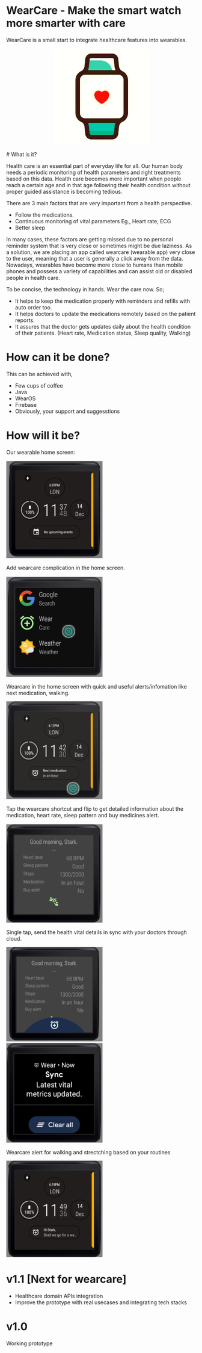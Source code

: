 # WearCare - Make the smart watch more smarter with care
WearCare is a small start to integrate healthcare features into wearables.
<p align="center">
  <img src="https://github.com/sugumarworkspace/wearcare/blob/main/0_wearcare_logo.jpeg" width="256" title="Github Logo">
</p>
# What is it?

Health care is an essential part of everyday life for all. Our human body needs a periodic monitoring of health parameters and right treatments based on this data. Health care becomes more important when people reach a certain age and in that age following their health condition without proper guided assistance is becoming tedious.

There are 3 main factors that are very important from a health perspective.
- Follow the medications.
- Continuous monitoring of vital parameters Eg., Heart rate, ECG
- Better sleep

In many cases, these factors are getting missed due to no personal reminder system that is very close or sometimes might be due laziness. As a solution, we are placing an app called wearcare (wearable app) very close to the user, meaning that a user is generally a click away from the data. Nowadays, wearables have become more close to humans than mobile phones and possess a variety of capabilities and can assist old or disabled people in health care.

To be concise, the technology in hands. Wear the care now. So;

- It helps to keep the medication properly with reminders and refills with auto order too.
- It helps doctors to update the medications remotely based on the patient reports.
- It assures that the doctor gets updates daily about the health condition of their patients. (Heart rate, Medication status, Sleep quality, Walking)

# How can it be done?
This can be achieved with,
- Few cups of coffee
- Java
- WearOS
- Firebase
- Obviously, your support and suggesstions

# How will it be?

Our wearable home screen:
<p align="left">
  <img src="https://github.com/sugumarworkspace/wearcare/blob/main/1_home_screen.png" width="256" title="Github Logo">
</p>
Add wearcare complication in the home screen.
<p align="left">
  <img src="https://github.com/sugumarworkspace/wearcare/blob/main/2_wearcare_app.png" width="256" title="Github Logo">
</p>
Wearcare in the home screen with quick and useful alerts/infomation like next medication, walking.
<p align="left">
  <img src="https://github.com/sugumarworkspace/wearcare/blob/main/3_wearcare_in_screen.png" width="256" title="Github Logo">
</p>
Tap the wearcare shortcut and flip to get detailed information about the medication, heart rate, sleep pattern and buy medicines alert. 
<p align="left">
  <img src="https://github.com/sugumarworkspace/wearcare/blob/main/4_wearcare_homescreen.png" width="256" title="Github Logo">
</p>
Single tap, send the health vital details in sync with your doctors through cloud.
<p align="left">
  <img src="https://github.com/sugumarworkspace/wearcare/blob/main/5_wearcare_sync.png" width="256" title="Github Logo">
  <img src="https://github.com/sugumarworkspace/wearcare/blob/main/6_wearcare_sync_success.png" width="256" title="Github Logo">
</p>
Wearcare alert for walking and strectching based on your routines
<p align="left">
  <img src="https://github.com/sugumarworkspace/wearcare/blob/main/7_walk_alert.png" width="256" title="Github Logo">
</p>

# v1.1 [Next for wearcare]
- Healthcare domain APIs integration
- Improve the prototype with real usecases and integrating tech stacks

# v1.0
Working prototype
